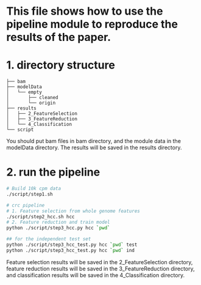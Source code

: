 # This file shows how to use the pipeline module to reproduce the results of the paper.

# 1. directory structure
```text
├── bam
├── modelData
│   └── empty
│       ├── cleaned
│       └── origin
├── results
│   ├── 2_FeatureSelection
│   ├── 3_FeatureReduction
│   └── 4_Classification
└── script 
```
You should put bam files in bam directory, and the module data in the modelData directory. The results will be saved in the results directory.

# 2. run the pipeline
```bash
# Build 10k cpm data
./script/step1.sh

# crc pipeline
# 1. Feature selection from whole genome features
./script/step2_hcc.sh hcc
# 2. Feature reduction and train model
python ./script/step3_hcc.py hcc `pwd`

## for the independent test set
python ./script/step3_hcc_test.py hcc `pwd` test 
python ./script/step3_hcc_test.py hcc `pwd` ind
``` 
Feature selection results will be saved in the 2_FeatureSelection directory, feature reduction results will be saved in the 3_FeatureReduction directory, and classification results will be saved in the 4_Classification directory.